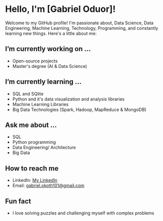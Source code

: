 # Hello, I'm [Gabriel Oduor]!

Welcome to my GitHub profile! I'm passionate about, Data Science, Data Engineering, Machine Learning, Technology, Programming, and constantly learning new things. Here's a little about me:

##  I’m currently working on ...
- Open-source projects
- Master's degree (AI & Data Science)
  

##  I’m currently learning ...
- SQL and SQlite 
- Python and it's data visualization and analysis libraries
- Machine Learning Libraries
- Big Data Technologies (Spark, Hadoop, MapReduce & MongoDB)

## Ask me about ...
- SQL
- Python programming
- Data Engineering/ Architecture
- Big Data
##  How to reach me
- LinkedIn: [My LinkedIn](linkedin.com/in/gabriel-oduor)
- Email: gabriel.okoth101@gmail.com

## Fun fact
- I love solving puzzles and challenging myself with complex problems


